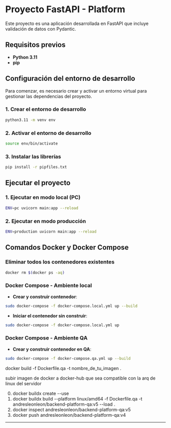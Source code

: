 # Proyecto FastAPI - Platform

Este proyecto es una aplicación desarrollada en FastAPI que incluye validación de datos con Pydantic.

## Requisitos previos

- **Python 3.11**
- **pip**

## Configuración del entorno de desarrollo

Para comenzar, es necesario crear y activar un entorno virtual para gestionar las dependencias del proyecto.

### 1. Crear el entorno de desarrollo

```bash
python3.11 -m venv env
```

### 2. Activar el entorno de desarrollo

```bash
source env/bin/activate
```

### 3. Instalar las librerías

```bash
pip install -r pipfiles.txt
```

## Ejecutar el proyecto

### 1. Ejecutar en modo local (PC)

```bash
ENV=pc uvicorn main:app --reload
```

### 2. Ejecutar en modo producción

```bash
ENV=production uvicorn main:app --reload
```


## Comandos Docker y Docker Compose

### Eliminar todos los contenedores existentes

```bash
docker rm $(docker ps -aq)
```

### Docker Compose - Ambiente local

- **Crear y construir contenedor**:

```bash
sudo docker-compose -f docker-compose.local.yml up --build
```

- **Iniciar el contenedor sin construir**:

```bash
sudo docker-compose -f docker-compose.local.yml up
```

### Docker Compose - Ambiente QA

- **Crear y construir contenedor en QA**:

```bash
sudo docker-compose -f docker-compose.qa.yml up --build
```


docker build -f Dockerfile.qa -t nombre_de_tu_imagen .

subir imagen de docker a docker-hub que sea compatible con la arq de linux del servidor

0. docker buildx create --use
1. docker buildx build --platform linux/amd64 -f Dockerfile.qa -t andresleonleon/backend-platform-qa:v5 --load .
2. docker inspect andresleonleon/backend-platform-qa:v5 
3. docker push andresleonleon/backend-platform-qa:v4 


---









